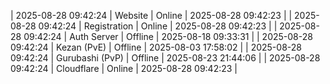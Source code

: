 | 2025-08-28 09:42:24 | Website | Online | 2025-08-28 09:42:23 |
| 2025-08-28 09:42:24 | Registration | Online | 2025-08-28 09:42:23 |
| 2025-08-28 09:42:24 | Auth Server | Offline | 2025-08-18 09:33:31 |
| 2025-08-28 09:42:24 | Kezan (PvE) | Offline | 2025-08-03 17:58:02 |
| 2025-08-28 09:42:24 | Gurubashi (PvP) | Offline | 2025-08-23 21:44:06 |
| 2025-08-28 09:42:24 | Cloudflare | Online | 2025-08-28 09:42:23 |
